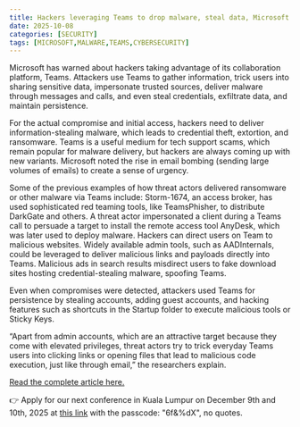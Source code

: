 ```yaml
---
title: Hackers leveraging Teams to drop malware, steal data, Microsoft warns
date: 2025-10-08
categories: [SECURITY]
tags: [MICROSOFT,MALWARE,TEAMS,CYBERSECURITY]
---
```


Microsoft has warned about hackers taking advantage of its collaboration platform, Teams. Attackers use Teams to gather information, trick users into sharing sensitive data, impersonate trusted sources, deliver malware through messages and calls, and even steal credentials, exfiltrate data, and maintain persistence.

For the actual compromise and initial access, hackers need to deliver information-stealing malware, which leads to credential theft, extortion, and ransomware. Teams is a useful medium for tech support scams, which remain popular for malware delivery, but hackers are always coming up with new variants. Microsoft noted the rise in email bombing (sending large volumes of emails) to create a sense of urgency.

Some of the previous examples of how threat actors delivered ransomware or other malware via Teams include: Storm-1674, an access broker, has used sophisticated red teaming tools, like TeamsPhisher, to distribute DarkGate and others. A threat actor impersonated a client during a Teams call to persuade a target to install the remote access tool AnyDesk, which was later used to deploy malware. Hackers can direct users on Team to malicious websites. Widely available admin tools, such as AADInternals, could be leveraged to deliver malicious links and payloads directly into Teams. Malicious ads in search results misdirect users to fake download sites hosting credential-stealing malware, spoofing Teams.

Even when compromises were detected, attackers used Teams for persistence by stealing accounts, adding guest accounts, and hacking features such as shortcuts in the Startup folder to execute malicious tools or Sticky Keys. 

“Apart from admin accounts, which are an attractive target because they come with elevated privileges, threat actors try to trick everyday Teams users into clicking links or opening files that lead to malicious code execution, just like through email,” the researchers explain.

[Read the complete article here.](https://cybernews.com/security/teams-under-siege-microsoft-urge-strengthening-security/)  

👉 Apply for our next conference in Kuala Lumpur on December 9th and 10th, 2025 at [this link](https://risemalaysia.eventify.io/p/#/overview) with the passcode: "6f&%dX", no quotes.